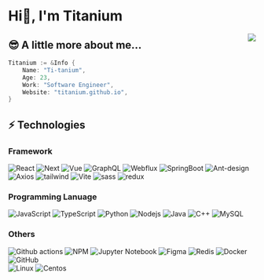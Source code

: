 <h1>Hi👋, I'm Titanium</h1>

<img align="right" src="https://github-stat.alpaca.run/api?username=Ti-tanium&show_icons=true&include_all_commits=true&line_height=35"/>
    
## 😎 A little more about me...  

```go
Titanium := &Info {
    Name: "Ti-tanium",
    Age: 23,
    Work: "Software Engineer",
    Website: "titanium.github.io",
}
```

## ⚡ Technologies

### Framework

![React](https://img.shields.io/badge/-React-black?style=flat-square&logo=react)
![Next](https://img.shields.io/badge/next%20js-000000?style=flat-square&logo=nextdotjs)
![Vue](https://img.shields.io/badge/-Vue-000000?style=flat-square&logo=Vue.js)
![GraphQL](https://img.shields.io/badge/Apollo%20GraphQL-311C87?&style=falt-square&logo=Apollo%20GraphQL)
![Webflux](https://img.shields.io/badge/-Webflux-black?style=flat-square&logo=Webflux)
![SpringBoot](https://img.shields.io/badge/-SpringBoot-black?style=flat-square&logo=SpringBoot)
![Ant-design](https://img.shields.io/badge/Ant%20Design-1890FF?style=flat-square&logo=antdesign)
![Axios](https://img.shields.io/badge/axios-671ddf?&style=flat-square&logo=axios&logoColor=white)
![tailwind](https://img.shields.io/badge/Tailwind_CSS-38B2AC?style=flat-square&logo=tailwind-css)
![Vite](https://img.shields.io/badge/Vite-B73BFE?style=flat-square&logo=vite&logoColor=FFD62E)
![sass](https://img.shields.io/badge/Sass-CC6699?style=flat-square&logo=sass)
![redux](https://img.shields.io/badge/Redux-593D88?style=flat-square&logo=redux)

### Programming Lanuage  

![JavaScript](https://img.shields.io/badge/-JavaScript-black?style=flat-square&logo=javascript)
![TypeScript](https://img.shields.io/badge/-TypeScript-black?style=flat-square&logo=typescript)
![Python](https://img.shields.io/badge/-Python-black?style=flat-square&logo=Python)
![Nodejs](https://img.shields.io/badge/-Nodejs-black?style=flat-square&logo=Node.js)
![Java](https://img.shields.io/badge/-Java-black?style=flat-square&logo=Java)
![C++](https://img.shields.io/badge/-C++-black?style=flat-square&logo=C++)
![MySQL](https://img.shields.io/badge/-MySQL-black?style=flat-square&logo=mysql)

### Others
![Github actions](https://img.shields.io/badge/Github%20Actions-282a2e?style=flat-square&logo=githubactions&logoColor=367cfe)
![NPM](https://img.shields.io/badge/npm-CB3837?style=flat-square&logo=npm&logoColor=white)
![Jupyter Notebook](https://img.shields.io/badge/Jupyter-F37626.svg?&style=flat-square&logo=Jupyter&logoColor=white)
![Figma](https://img.shields.io/badge/Figma-F24E1E?style=flat-square&logo=figma&logoColor=white)
![Redis](https://img.shields.io/badge/-Redis-black?style=flat-square&logo=Redis)
![Docker](https://img.shields.io/badge/-Docker-black?style=flat-square&logo=Docker)
![GitHub](https://img.shields.io/badge/-GitHub-181717?style=flat-square&logo=github)  
![Linux](https://img.shields.io/badge/-Linux-black?style=flat-square&logo=Linux)
![Centos](https://img.shields.io/badge/-Centos-262577?style=flat-square&logo=Centos)




